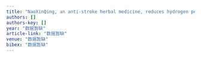 ```yaml
---
title: "NaoXinQing, an anti-stroke herbal medicine, reduces hydrogen peroxide-induced injury in NG108-15 cells"
authors: []
authors-key: []
year: "数据暂缺"
article-link: "数据暂缺"
venue: "数据暂缺"
bibex: "数据暂缺"
---
```

